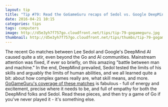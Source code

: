 ```yaml
---
layout: tip
title: "Tip #79: Read the GoGameGuru recaps of Sedol vs. Google DeepMind"
date: 2016-04-21 10:15
categories: tips
tags: computers
image: http://d5e3yh7f757go.cloudfront.net/tips/tip-79-gogameguru.jpg
thumbnail: http://d5e3yh7f757go.cloudfront.net/tips/thumbs/tip-79-gogameguru.jpg
---
```

The recent Go matches between Lee Sedol and Google's DeepMind AI caused quite a stir, even beyond the Go and AI communities. Mainstream attention was fixed, if ever so briefly, on this amazing "battle between man and machine." In the end, DeepMind prevailed, Sedol tested the limits of his skills and arguably the limits of human abilities, and we all learned quite a bit: about how complex games really are, what skill means, and more. <a href="https://gogameguru.com/go-news/computer-go/">GoGameGuru's coverage of these matches</a> is fabulous - full of energy and excitement, precise where it needs to be, and full of empathy for both the DeepMind folks and Sedol. Read these pieces, and then try a game of Go if you've never played it - it's something else.
